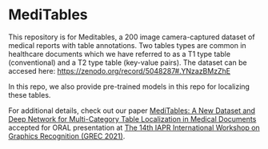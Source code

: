 # MediTables

This repository is for Meditables, a 200 image camera-captured dataset of medical reports with table annotations. Two tables types are common in healthcare documents which we have referred to as a T1 type table (conventional) and a T2 type table (key-value pairs). The dataset can be accesed here: https://zenodo.org/record/5048287#.YNzazBMzZhE

In this repo, we also provide pre-trained models in this repo for localizing these tables.

For additional details, check out our paper [MediTables: A New Dataset and Deep Network for Multi-Category Table Localization in Medical Documents](https://drive.google.com/file/d/1O1OI8Lc9xCuZolwUcWPTQcycWQGQ5piE/view?usp=sharing") accepted for ORAL presentation at <a href="https://grec2021.univ-lr.fr/">The 14th IAPR International Workshop on Graphics Recognition (GREC 2021)</a>.

